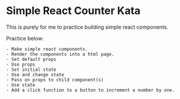# Simple React Counter Kata

This is purely for me to practice building simple react components.

Practice below:
```
- Make simple react components.
- Render the components into a html page.
- Set default props
- Use props
- Set initial state
- Use and change state
- Pass on props to child component(s)
- Use state
- Add a click function to a button to increment a number by one.
```
